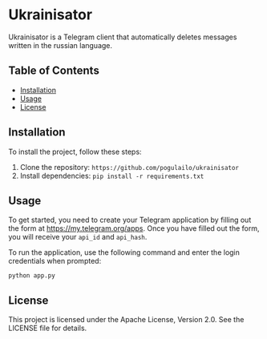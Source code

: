 # Ukrainisator

Ukrainisator is a Telegram client that automatically deletes messages written in the russian language.

## Table of Contents

* [Installation](#installation)
* [Usage](#usage)
* [License](#license)

## Installation

To install the project, follow these steps:

1. Clone the repository: `https://github.com/pogulailo/ukrainisator`
2. Install dependencies: `pip install -r requirements.txt`

## Usage

To get started, you need to create your Telegram application by filling out the form at https://my.telegram.org/apps. Once you
have filled out the form, you will receive your `api_id` and `api_hash`.

To run the application, use the following command and enter the login credentials when prompted:

```
python app.py
```

## License

This project is licensed under the Apache License, Version 2.0. See the LICENSE file for details.
